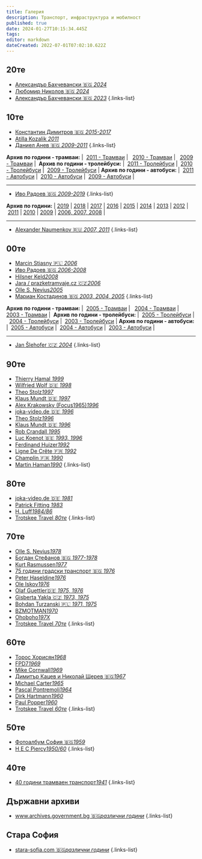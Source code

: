```yaml
---
title: Галерия
description: Транспорт, инфраструктура и мобилност
published: true
date: 2024-01-27T10:15:34.445Z
tags: 
editor: markdown
dateCreated: 2022-07-01T07:02:10.622Z
---
```


## 20те
- [Александър Бахчевански :bulgaria: *2024*](/gallery/aleksander-bahchevansky-2024)
- [Любомир Николов :bulgaria: *2024*](/gallery/lubomir-nikolov-2024)
- [Александър Бахчевански :bulgaria: *2023*](/gallery/aleksander-bahchevansky-2023)
{.links-list}

## 10те
  
- [Константин Димитров :bulgaria: *2015-2017*](/gallery/konstantin-dimitrov)
- [Atilla Kozalik *2011*](/gallery/attila-kozalik)
- [Даниел Анев :bulgaria: *2009-2011*](/gallery/daniel-anev-tm-2009)
{.links-list}

**Архив по години - трамваи:** |  [2011 - Трамваи](/gallery/daniel-anev-tm-2011) |   [2010 - Трамваи](/gallery/daniel-anev-tm-2010) |   [2009 - Трамваи](/gallery/daniel-anev-tm-2009) | 
**Архив по години - тролейбуси:** |  [2011 - Тролейбуси](/gallery/daniel-anev-tb-2011) |  [2010 - Тролейбуси](/gallery/daniel-anev-tb-2010) |  [2009 - Тролейбуси](/gallery/daniel-anev-tb-2009) |
**Архив по години - автобуси:** |  [2011 - Автобуси](/gallery/daniel-anev-bus-2011) |  [2010 - Автобуси](/gallery/daniel-anev-bus-2010) |  [2009 - Автобуси](/gallery/daniel-anev-bus-2009) |

---

- [Иво Радоев :bulgaria: *2009-2019*](/gallery/ivo-radoev-2009)
{.links-list}

**Архив по години:** | [2019](/gallery/ivo-radoev-2019) | [2018](/gallery/ivo-radoev-2018) | [2017](/gallery/ivo-radoev-2017) | [2016](/gallery/ivo-radoev-2016) | [2015](/gallery/ivo-radoev-2015) | [2014](/gallery/ivo-radoev-2014) | [2013](/gallery/ivo-radoev-2013) | [2012](/gallery/ivo-radoev-2012) | [2011](/gallery/ivo-radoev-2011) | [2010](/gallery/ivo-radoev-2010) | [2009](/gallery/ivo-radoev-2009) | [2006, 2007, 2008](/gallery/ivo-radoev-2006-2008) |

---
- [Alexander Naumenkov :ru: *2007, 2011*](/gallery/alexander-naumenkov)
{.links-list}

## 00те
- [Marcin Stiasny :poland: *2006*](/gallery/marcin-stiasny)
- [Иво Радоев :bulgaria: *2006-2008*](/gallery/ivo-radoev-2006-2008)
- [Hilsner Keld*2008*](/gallery/hilsner-keld)
- [Jara / prazketramvaje.cz :czech_republic:*2006*](/gallery/jara-prazsketramvaje)
- [Olle S. Nevius*2005*](/gallery/olle-s-nevius-2005)
- [Мариан Костадинов :bulgaria: *2003, 2004, 2005*](/gallery/marian-kostadinov-tm-2003)
{.links-list}

**Архив по години - трамваи:** |  [2005 - Трамваи](/gallery/marian-kostadinov-bus-2005) |   [2004 - Трамваи](/gallery/marian-kostadinov-tm-2004) |   [2003 - Трамваи](/gallery/marian-kostadinov-tm-2003) | 
**Архив по години - тролейбуси:** |  [2005 - Тролейбуси](/gallery/marian-kostadinov-tb-2005) |  [2004 - Тролейбуси](/gallery/marian-kostadinov-tb-2004) |  [2003 - Тролейбуси](/gallery/marian-kostadinov-tb-2003) |
**Архив по години - автобуси:** |  [2005 - Автобуси](/gallery/marian-kostadinov-bus-2005) |  [2004 - Автобуси](/gallery/marian-kostadinov-bus-2004) |  [2003 - Автобуси](/gallery/marian-kostadinov-bus-2003) |

---
- [Jan Šlehofer :czech_republic: *2004*](/gallery/j-slehofer)
{.links-list}

## 90те
- [Thierry Hamal *1999*](/gallery/thierry-hamal)
- [Wilfried Wolf :de: *1998*](/gallery/wilfried-wolf)
- [Theo Stolz*1997*](/gallery/theo-stolz-1997)
- [Klaus Mundt :de: *1997*](/gallery/klaus-mundt-1997)
- [Alex Krakowsky (Focus1965)*1996*](/gallery/alex-krakowsky)
- [joka-video.de :de: *1996*](/gallery/joka-video-de-1996)
- [Theo Stolz*1996*](/gallery/theo-stolz-1996)
- [Klaus Mundt :de: *1996*](/gallery/klaus-mundt-1996)
- [Rob Crandall *1995*](/gallery/rob-crandall)
- [Luc Koenot :belgium: *1993, 1996*](/gallery/luc-koenot)
- [Ferdinand Huizer*1992*](/gallery/ferdinand-huizer)
- [Ligne De Crête :fr: *1992*](/gallery/ligne-de-crete)
- [Champlin :fr: *1990*](/gallery/champlin)
- [Martin Haman*1990*](/gallery/martin-haman)
{.links-list}

## 80те
- [joka-video.de :de: *1981*](/gallery/joka-video-de-1981)
- [Patrick Fitting *1983*](/gallery/patrick-fitting)
- [H. Luff*1984/86*](/gallery/h-luff)
- [Trotskee Travel *80те*](/gallery/trotskee-80te)
{.links-list}


## 70те
- [Olle S. Nevius*1978*](/gallery/olle-s-nevius-1978)
- [Богдан Стефанов :bulgaria: *1977-1978*](/gallery/bogdan-stefanov)
- [Kurt Rasmussen*1977*](/gallery/kurt-rasmussen)
- [75 години градски транспорт :bulgaria: *1976*](/gallery/75-years-public-transport)
- [Peter Haseldine*1976*](/gallery/peter-haseldine)
- [Ole Iskov*1976*](/gallery/ole-iskov)
- [Olaf Guettler:de: *1975, 1976*](/gallery/olaf-guettler)
- [Gisberta Yakla :czech_republic: *1973, 1975*](/gallery/gisberta-yakla)
- [Bohdan Turzanski :poland: *1971, 1975*](/gallery/bohdan-turzanski)
- [BZMOTMAN*1970*](/gallery/bzmotman)
- [Ohoboho*197Х*](/gallery/ohoboho)
- [Trotskee Travel *70те*](/gallery/trotskee-70te)
{.links-list}

## 60те
- [Торос Хорисян*1968*](/gallery/toros-horisyan)
- [FPD7*1969*](/gallery/fpd7)
- [Mike Cornwall*1969*](/gallery/mike-cornwall)
- [Димитър Кацев и Николай Щерев :bulgaria:*1967*](/gallery/dimitar-katsev-nikolay-shterev)
- [Michael Carter*1965*](/gallery/michael-carter)
- [Pascal Pontremoli*1964*](/gallery/pascal-pontremoli)
- [Dirk Hartmann*1960*](/gallery/dirk-hartmann)
- [Paul Popper*1960*](/gallery/paul-popper)
- [Trotskee Travel *60те*](/gallery/trotskee-60te)
{.links-list}


## 50те
- [Фотоалбум София :bulgaria:*1959*](/gallery/sofia-1959)
- [H E C Piercy*1950/60*](/gallery/hec-piercy)
{.links-list}

## 40те
- [40 години трамваен транспорт*1941*](/bg/gallery/40-godini-tramvai)
{.links-list}

## Държавни архиви
- [www.archives.government.bg :bulgaria:*различни години*](/gallery/archives-goverment-bg)
{.links-list}

## Стара София
- [stara-sofia.com :bulgaria:*различни години*](/gallery/stara-sofia-com)
{.links-list}